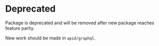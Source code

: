 # Deprecated

Package is deprecated and will be removed after new package reaches feature
parity.

New work should be made in `apid/graphql`.
